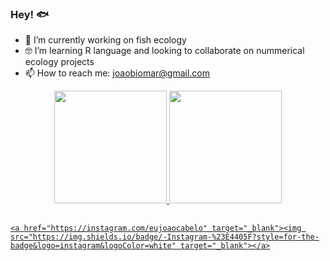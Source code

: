 ### Hey! 🐟


- 🐡 I’m currently working on fish ecology
- 🤓 I’m learning R language and looking to collaborate on nummerical ecology projects
- 📫 How to reach me: joaobiomar@gmail.com
<div align="center">
  <a href="https://github.com/JoaoAlliprandini">
  <img height="180em" src="https://github-readme-stats.vercel.app/api?username=JoaoAlliprandini&show_icons=true&theme=dark&include_all_commits=true&count_private=true"/>
  <img height="180em" src="https://github-readme-stats.vercel.app/api/top-langs/?username=JoaoAlliprandini&layout=compact&langs_count=7&theme=dark"/>
</div>

  ##
  
  <div>
    
    <a href="https://instagram.com/eujoaocabelo" target="_blank"><img src="https://img.shields.io/badge/-Instagram-%23E4405F?style=for-the-badge&logo=instagram&logoColor=white" target="_blank"></a>
    
  </div>
